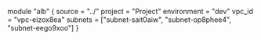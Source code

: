 module "alb" {
  source      = "../"
  project     = "Project"
  environment = "dev"
  vpc_id      = "vpc-eizox8ea"
  subnets     = ["subnet-sait0aiw", "subnet-op8phee4", "subnet-eego9xoo"]
}
